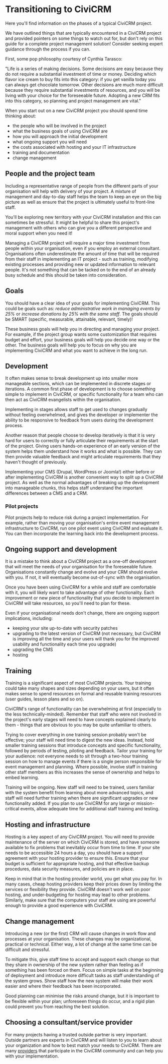 # Transitioning to CiviCRM

Here you'll find information on the phases of a typical CiviCRM project.

We have outlined things that are typically encountered in a CiviCRM project and
provided pointers on some things to watch out for, but don't rely on this guide
for a complete project management solution! Consider seeking expert guidance
through the process if you can.

First, some pop philosophy courtesy of Cynthia Tarasco:

"Life is a series of making decisions. Some decisions are easy because
they do not require a substantial investment of time or money. Deciding
which flavor ice cream to buy fits into this category: if you get
vanilla today you can always get chocolate tomorrow. Other decisions are
much more difficult because they require substantial investments of
resources, and you will be living with your choice for the foreseeable
future. Adopting a new CRM fits into this category, so planning and
project management are vital."

When you start out on a new CiviCRM project you should spend time
thinking about:

-   the people who will be involved in the project
-   what the business goals of using CiviCRM are
-   how you will approach the initial development
-   what ongoing support you will need
-   the costs associated with hosting and your IT infrastructure
-   training and documentation
-   change management

## People and the project team

Including a representative range of people from the different parts of
your organisation will help with delivery of your project. A mixture of
management and day-to-day staff helps the team to keep an eye on the big
picture as well as ensure that the project is ultimately useful to
front-line staff.

You'll be exploring new territory with your CiviCRM installation and
this can sometimes be stressful. It might be helpful to share this
project's management with others who can give you a different
perspective and moral support when you need it!

Managing a CiviCRM project will require a major time investment from
people within your organisation, even if you employ an external
consultant. Organisations often underestimate the amount of time that
will be required from their staff in implementing an IT project - such
as training, modifying existing processes and providing new or updated
information to relevant people. It's not something that can be tacked on
to the end of an already busy schedule and this should be taken into
consideration.

## Goals

You should have a clear idea of your goals for implementing CiviCRM. This
could be goals such as: _reduce administrative work in managing events
by 25%_ or _increase donations by 25% with the same staff_. The goals
should be SMART (specific, measurable, attainable, relevant, timely)!

These business goals will help you in directing and managing your
project. For example, if the project group wants some customization that
requires budget and effort, your business goals will help you decide one
way or the other. The business goals will help you to focus on why you
are implementing CiviCRM and what you want to achieve in the long run.

## Development

It often makes sense to break development up into smaller more
manageable sections, which can be implemented in discrete stages or
iterations. A common first phase of development is to choose something
simple to implement in CiviCRM, or specific functionality for a team who
can then act as CiviCRM evangelists within the organisation.

Implementing in stages allows staff to get used to changes gradually
without feeling overwhelmed, and gives the developer or implementer the
ability to be responsive to feedback from users during the development
process.

Another reason that people choose to develop iteratively is that it is
very hard for users to correctly or fully articulate their requirements
at the start of the project. Giving users hands-on experience of an
early version of the system helps them understand how it works and what
is possible. They can then provide valuable feedback and might
articulate requirements that they haven't thought of previously.

Implementing your CMS (Drupal, WordPress or Joomla!) either before or
after implementing CiviCRM is another convenient way to split up a
CiviCRM project. As well as the normal advantages of breaking up the
development into manageable chunks, this helps staff understand the
important differences between a CMS and a CRM.

### Pilot projects

Pilot projects help to reduce risk during a project implementation. For example,
rather than moving your organisation's entire event management
infrastructure to CiviCRM, run one pilot event using CiviCRM and
evaluate it. You can then incorporate the learning back into the
development process.

## Ongoing support and development

It is a mistake to think about a CiviCRM project as a one-off
development that will meet the needs of your organisation for the
foreseeable future. Organisations constantly change and evolve and your
CRM should evolve with you. If not, it will eventually become
out-of-sync with the organisation.

Once you have been using CiviCRM for a while and staff are comfortable
with it, you will likely want to take advantage of other functionality.
Each improvement or new piece of functionality that you decide to
implement in CiviCRM will take resources, so you'll need to plan for
these.

Even if your organisational needs don't change, there are ongoing
support implications, including:

-   keeping your site up-to-date with security patches
-   upgrading to the latest version of CiviCRM (not necessary, but
    CiviCRM is improving all the time and your users will thank you for
    the improved usability and functionality each time you upgrade)
-   upgrading the CMS
-   hosting

## Training

Training is a significant aspect of most CiviCRM projects. Your training
could take many shapes and sizes depending on your users, but it often
makes sense to spend resources on formal and reusable training resources
(user guides, lesson plans and so on).

CiviCRM's range of functionality can be overwhelming at first
(especially to the less technically-minded). Remember that staff who
were not involved in the project's early stages will need to have
concepts explained clearly to them - things that are obvious to you may
be quite unfamiliar to others.

Trying to cover everything in one training session probably won't be
effective; your staff will need time to digest the new ideas. Instead,
hold smaller training sessions that introduce concepts and specific
functionality, followed by periods of testing, piloting and feedback.
Tailor your training for your audience: not everyone needs to sit
through a two-hour training session on how to manage events if there is
a single person responsible for event management and planning. Where
possible, involve staff in training other staff members as this
increases the sense of ownership and helps to embed learning.

Training will be ongoing. New staff will need to be trained, users
familiar with the system benefit from learning about more advanced
topics, and staff will need further training when there are significant
upgrades or new functionality added. If you plan to use CiviCRM for any
large or mission-critical events, allow adequate time for additional
staff training and testing.

## Hosting and infrastructure

Hosting is a key aspect of any CiviCRM project. You will need to provide
maintenance of the server on which CiviCRM is stored, and have someone
available to fix problems that inevitably occur from time to time. If
your site needs to be accessible 24 hours a day, you should have a
support agreement with your hosting provider to ensure this. Ensure that your
budget is sufficient for appropriate hosting, and that effective backup
procedures, data security measures, and policies are in place.

Keep in mind that in the hosting provider world, you get what you pay
for. In many cases, cheap hosting providers keep their prices down by
limiting the services or flexibility they provide. CiviCRM doesn't work
well on poor hosting, and under-budgeting for hosting may lead to other
problems. Similarly, make sure that the computers your staff are using
are powerful enough to provide a good experience with CiviCRM.

## Change management

Introducing a new (or the first) CRM will cause changes in work flow and
processes at your organisation. These changes may be organizational,
practical or technical. Either way, a lot of change at the same time can
be difficult and stressful.

To mitigate this, give staff time to accept and support each change so
that they share in ownership of the new system rather than feeling as if
something has been forced on them. Focus on simple tasks at the
beginning of deployment and introduce more difficult tasks as staff
understanding of the system grows. Show staff how the new system will
make their work easier and where their feedback has been incorporated.

Good planning can minimise the risks around change, but it is important
to be flexible within your plan; unforeseen things do occur, and a
rigid plan could prevent you from reaching the best solution.

## Choosing a consultant/service provider

For many projects having a trusted outside partner is very important. Outside
partners are experts in CiviCRM and will listen to you to learn about your
organization and how to best match your needs to CiviCRM. There are many
[providers](https://civicrm.org/partners-contributors) that participate in the
CiviCRM community and can help you with your implementation.
